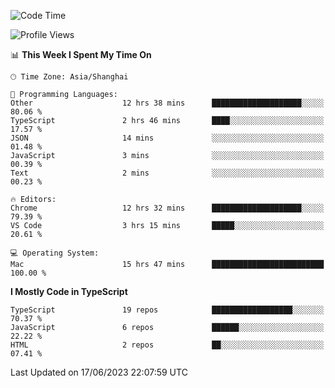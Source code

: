 <!--START_SECTION:waka-->
![Code Time](http://img.shields.io/badge/Code%20Time-4%2C677%20hrs%2025%20mins-blue)

![Profile Views](http://img.shields.io/badge/Profile%20Views-0-blue)

📊 **This Week I Spent My Time On** 

```text
🕑︎ Time Zone: Asia/Shanghai

💬 Programming Languages: 
Other                    12 hrs 38 mins      ████████████████████░░░░░   80.06 % 
TypeScript               2 hrs 46 mins       ████░░░░░░░░░░░░░░░░░░░░░   17.57 % 
JSON                     14 mins             ░░░░░░░░░░░░░░░░░░░░░░░░░   01.48 % 
JavaScript               3 mins              ░░░░░░░░░░░░░░░░░░░░░░░░░   00.39 % 
Text                     2 mins              ░░░░░░░░░░░░░░░░░░░░░░░░░   00.23 % 

🔥 Editors: 
Chrome                   12 hrs 32 mins      ████████████████████░░░░░   79.39 % 
VS Code                  3 hrs 15 mins       █████░░░░░░░░░░░░░░░░░░░░   20.61 % 

💻 Operating System: 
Mac                      15 hrs 47 mins      █████████████████████████   100.00 % 
```

**I Mostly Code in TypeScript** 

```text
TypeScript               19 repos            ██████████████████░░░░░░░   70.37 % 
JavaScript               6 repos             ██████░░░░░░░░░░░░░░░░░░░   22.22 % 
HTML                     2 repos             ██░░░░░░░░░░░░░░░░░░░░░░░   07.41 % 
```




 Last Updated on 17/06/2023 22:07:59 UTC
<!--END_SECTION:waka-->

